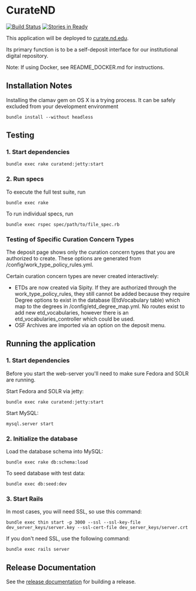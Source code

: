# CurateND
[![Build Status](https://travis-ci.org/ndlib/curate_nd.svg?branch=master)](https://travis-ci.org/ndlib/curate_nd)
[![Stories in Ready](https://badge.waffle.io/ndlib/curate_nd.png?label=ready&title=Ready)](https://waffle.io/ndlib/curate_nd)

This application will be deployed to [curate.nd.edu](http://curate.nd.edu).

Its primary function is to be a self-deposit interface for our institutional digital repository.

Note: If using Docker, see README_DOCKER.md for instructions.

## Installation Notes
Installing the clamav gem on OS X is a trying process. It can be safely excluded
from your development environment

```console
bundle install --without headless
```

## Testing

### 1. Start dependencies
```console
bundle exec rake curatend:jetty:start
```

### 2. Run specs
To execute the full test suite, run
```console
bundle exec rake
```
To run individual specs, run

```console
bundle exec rspec spec/path/to/file_spec.rb
```

### Testing of Specific Curation Concern Types

The deposit page shows only the curation concern types that you are authorized to create. These options are generated from /config/work_type_policy_rules.yml.

Certain curation concern types are never created interactively:
* ETDs are now created via Sipity. If they are authorized through the work_type_policy_rules, they still cannot be added because they require Degree options to exist in the database (EtdVocabulary table) which map to the degrees in /config/etd_degree_map.yml. No routes exist to add new etd_vocabularies, however there is an etd_vocabularies_controller which could be used.
* OSF Archives are imported via an option on the deposit menu.


## Running the application

### 1. Start dependencies
Before you start the web-server you'll need to make sure Fedora and SOLR are running.

Start Fedora and SOLR via jetty:

```console
bundle exec rake curatend:jetty:start
```

Start MySQL:

```console
mysql.server start
```

### 2. Initialize the database
Load the database schema into MySQL:
```console
bundle exec rake db:schema:load
```

To seed database with test data:
```console
bundle exec db:seed:dev
```

### 3. Start Rails

In most cases, you will need SSL, so use this command:

```console
bundle exec thin start -p 3000 --ssl --ssl-key-file dev_server_keys/server.key --ssl-cert-file dev_server_keys/server.crt
```

If you don't need SSL, use the following command:

```console
bundle exec rails server
```

## Release Documentation

See the [release documentation](https://docs.google.com/a/nd.edu/document/d/16weRctSzt8Iw2y55nwOKPBSgGDO_4lgti3CxaW3P2pc/edit?usp=sharing) for building a release.
